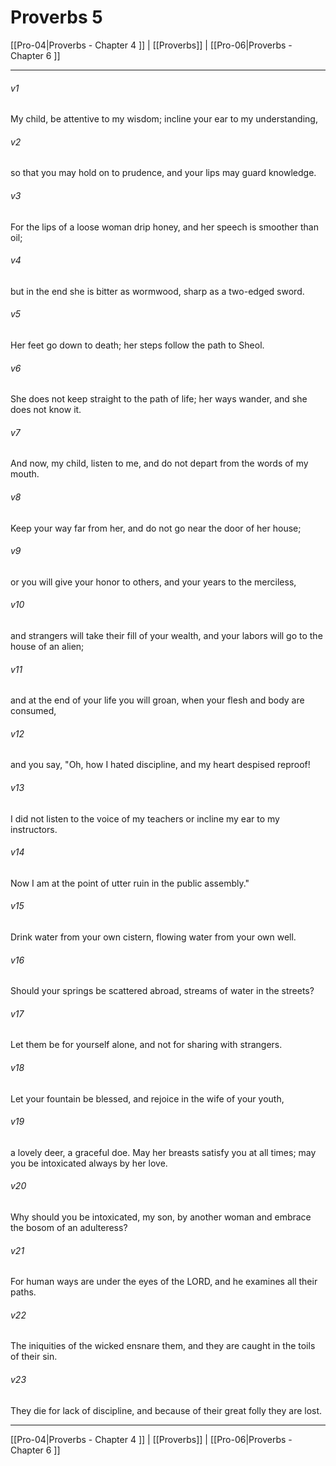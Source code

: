 # Proverbs 5

[[Pro-04|Proverbs - Chapter 4 ]] | [[Proverbs]] | [[Pro-06|Proverbs - Chapter 6 ]]
***

###### v1
My child, be attentive to my wisdom; incline your ear to my understanding,
###### v2
so that you may hold on to prudence, and your lips may guard knowledge.
###### v3
For the lips of a loose woman drip honey, and her speech is smoother than oil;
###### v4
but in the end she is bitter as wormwood, sharp as a two-edged sword.
###### v5
Her feet go down to death; her steps follow the path to Sheol.
###### v6
She does not keep straight to the path of life; her ways wander, and she does not know it.
###### v7
And now, my child, listen to me, and do not depart from the words of my mouth.
###### v8
Keep your way far from her, and do not go near the door of her house;
###### v9
or you will give your honor to others, and your years to the merciless,
###### v10
and strangers will take their fill of your wealth, and your labors will go to the house of an alien;
###### v11
and at the end of your life you will groan, when your flesh and body are consumed,
###### v12
and you say, "Oh, how I hated discipline, and my heart despised reproof!
###### v13
I did not listen to the voice of my teachers or incline my ear to my instructors.
###### v14
Now I am at the point of utter ruin in the public assembly."
###### v15
Drink water from your own cistern, flowing water from your own well.
###### v16
Should your springs be scattered abroad, streams of water in the streets?
###### v17
Let them be for yourself alone, and not for sharing with strangers.
###### v18
Let your fountain be blessed, and rejoice in the wife of your youth,
###### v19
a lovely deer, a graceful doe. May her breasts satisfy you at all times; may you be intoxicated always by her love.
###### v20
Why should you be intoxicated, my son, by another woman and embrace the bosom of an adulteress?
###### v21
For human ways are under the eyes of the LORD, and he examines all their paths.
###### v22
The iniquities of the wicked ensnare them, and they are caught in the toils of their sin.
###### v23
They die for lack of discipline, and because of their great folly they are lost.

***

[[Pro-04|Proverbs - Chapter 4 ]] | [[Proverbs]] | [[Pro-06|Proverbs - Chapter 6 ]]
